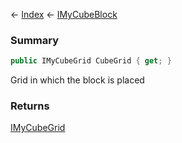 ← [Index](Api-Index) ← [IMyCubeBlock](VRage.Game.ModAPI.Ingame.IMyCubeBlock)

### Summary

```csharp
public IMyCubeGrid CubeGrid { get; }
```

Grid in which the block is placed

### Returns

[IMyCubeGrid](VRage.Game.ModAPI.Ingame.IMyCubeGrid)

